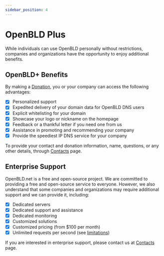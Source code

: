 ```yaml
---
sidebar_position: 4
---
```


# OpenBLD Plus

While individuals can use OpenBLD personally without restrictions, companies and organizations have the opportunity to enjoy additional benefits.

## OpenBLD+ Benefits

By making a [Donation](/docs/donation.md), you or your company can access the following advantages:

- [x] Personalized support 
- [x] Expedited delivery of your domain data for OpenBLD DNS users 
- [x] Explicit whitelisting for your domain 
- [x] Showcase your logo or nickname on the homepage 
- [x] Feedback or a thankful letter if you need one from us 
- [x] Assistance in promoting and recommending your company 
- [x] Provide the speediest IP DNS service for your company

To provide your contact and donation information, name, questions, or any other details, through [Contacts](/docs/contacts.md) page.

## Enterprise Support

OpenBLD.net is a free and open-source project. We are committed to providing a free and open-source service to everyone. 
However, we also understand that some companies and organizations may require additional support and we can provide it, including:

- [x] Dedicated servers
- [x] Dedicated support and assistance
- [x] Dedicated monitoring
- [x] Customized solutions
- [x] Customized pricing (from $100 per month)
- [x] Unlimited requests per second (see [limitations](/docs/overwiew/how-it-works/#limitations))

If you are interested in enterprise support, please contact us at [Contacts](/docs/contacts.md) page.

